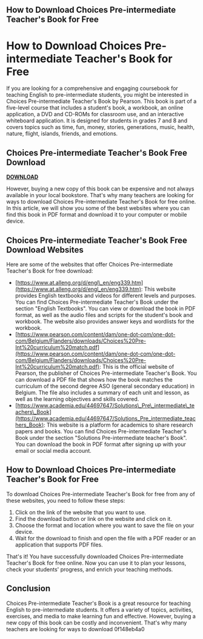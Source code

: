 ## How to Download Choices Pre-intermediate Teacher's Book for Free

  
# How to Download Choices Pre-intermediate Teacher's Book for Free
 
If you are looking for a comprehensive and engaging coursebook for teaching English to pre-intermediate students, you might be interested in Choices Pre-intermediate Teacher's Book by Pearson. This book is part of a five-level course that includes a student's book, a workbook, an online application, a DVD and CD-ROMs for classroom use, and an interactive whiteboard application. It is designed for students in grades 7 and 8 and covers topics such as time, fun, money, stories, generations, music, health, nature, flight, islands, friends, and emotions.
 
## Choices Pre-intermediate Teacher's Book Free Download


[**DOWNLOAD**](https://www.google.com/url?q=https%3A%2F%2Fssurll.com%2F2tKoYD&sa=D&sntz=1&usg=AOvVaw1BJkq1cipLvyxSdLDV7zwi)

 
However, buying a new copy of this book can be expensive and not always available in your local bookstore. That's why many teachers are looking for ways to download Choices Pre-intermediate Teacher's Book for free online. In this article, we will show you some of the best websites where you can find this book in PDF format and download it to your computer or mobile device.
 
## Choices Pre-intermediate Teacher's Book Free Download Websites
 
Here are some of the websites that offer Choices Pre-intermediate Teacher's Book for free download:
 
- [https://www.at.alleng.org/d/engl\_en/eng339.htm](https://www.at.alleng.org/d/engl_en/eng339.htm): This website provides English textbooks and videos for different levels and purposes. You can find Choices Pre-intermediate Teacher's Book under the section "English Textbooks". You can view or download the book in PDF format, as well as the audio files and scripts for the student's book and workbook. The website also provides answer keys and wordlists for the workbook.
- [https://www.pearson.com/content/dam/one-dot-com/one-dot-com/Belgium/Flanders/downloads/Choices%20Pre-Int%20curriculum%20match.pdf](https://www.pearson.com/content/dam/one-dot-com/one-dot-com/Belgium/Flanders/downloads/Choices%20Pre-Int%20curriculum%20match.pdf): This is the official website of Pearson, the publisher of Choices Pre-intermediate Teacher's Book. You can download a PDF file that shows how the book matches the curriculum of the second degree ASO (general secondary education) in Belgium. The file also includes a summary of each unit and lesson, as well as the learning objectives and skills covered.
- [https://www.academia.edu/44697647/Solutions\_Pre\_intermediate\_teachers\_Book](https://www.academia.edu/44697647/Solutions_Pre_intermediate_teachers_Book): This website is a platform for academics to share research papers and books. You can find Choices Pre-intermediate Teacher's Book under the section "Solutions Pre-intermediate teacher's Book". You can download the book in PDF format after signing up with your email or social media account.

## How to Download Choices Pre-intermediate Teacher's Book for Free
 
To download Choices Pre-intermediate Teacher's Book for free from any of these websites, you need to follow these steps:

1. Click on the link of the website that you want to use.
2. Find the download button or link on the website and click on it.
3. Choose the format and location where you want to save the file on your device.
4. Wait for the download to finish and open the file with a PDF reader or an application that supports PDF files.

That's it! You have successfully downloaded Choices Pre-intermediate Teacher's Book for free online. Now you can use it to plan your lessons, check your students' progress, and enrich your teaching methods.
 
## Conclusion
 
Choices Pre-intermediate Teacher's Book is a great resource for teaching English to pre-intermediate students. It offers a variety of topics, activities, exercises, and media to make learning fun and effective. However, buying a new copy of this book can be costly and inconvenient. That's why many teachers are looking for ways to download
 0f148eb4a0
